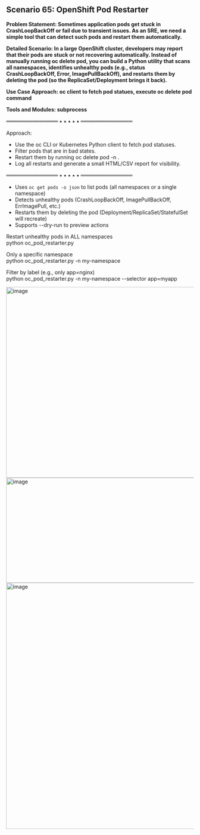## Scenario 65: OpenShift Pod Restarter  
**Problem Statement: Sometimes application pods get stuck in CrashLoopBackOff or fail due to transient issues. As an SRE, we need a simple tool that can detect such pods and restart them automatically.**  

**Detailed Scenario: In a large OpenShift cluster, developers may report that their pods are stuck or not recovering automatically. Instead of manually running oc delete pod, you can build a Python utility that scans all namespaces, identifies unhealthy pods (e.g., status CrashLoopBackOff, Error, ImagePullBackOff), and restarts them by deleting the pod (so the ReplicaSet/Deployment brings it back).**  

**Use Case Approach: oc client to fetch pod statues, execute oc delete pod command**  

**Tools and Modules: subprocess**  


══════════════ ⭑ ⭑ ⭑ ⭑ ⭑ ══════════════

Approach:  
- Use the oc CLI or Kubernetes Python client to fetch pod statuses.  
- Filter pods that are in bad states.  
- Restart them by running oc delete pod <pod> -n <namespace>.  
- Log all restarts and generate a small HTML/CSV report for visibility.  

══════════════ ⭑ ⭑ ⭑ ⭑ ⭑ ══════════════

- Uses `oc get pods -o json` to list pods (all namespaces or a single namespace)
- Detects unhealthy pods (CrashLoopBackOff, ImagePullBackOff, ErrImagePull, etc.)
- Restarts them by deleting the pod (Deployment/ReplicaSet/StatefulSet will recreate)
- Supports --dry-run to preview actions

Restart unhealthy pods in ALL namespaces  
  python oc_pod_restarter.py

Only a specific namespace  
  python oc_pod_restarter.py -n my-namespace

Filter by label (e.g., only app=nginx)  
  python oc_pod_restarter.py -n my-namespace --selector app=myapp

<img width="1203" height="512" alt="image" src="https://github.com/user-attachments/assets/5acf1103-1e69-4105-9e5d-12df6f3ffc2b" />

<img width="1108" height="282" alt="image" src="https://github.com/user-attachments/assets/902b4239-2eae-446b-aeba-24c2f014ecf8" />

<img width="1038" height="661" alt="image" src="https://github.com/user-attachments/assets/b93177a2-35fb-4bf6-8cc5-08c932a5cfa8" />
